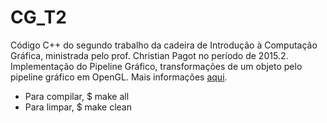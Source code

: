 # CG_T2
Código C++ do segundo trabalho da cadeira de Introdução à Computação Gráfica, ministrada pelo prof. Christian Pagot no período de 2015.2.
Implementação do Pipeline Gráfico, transformações de um objeto pelo pipeline gráfico em OpenGL. Mais informações [aqui](http://johannesca.github.io/cg_t2/).

* Para compilar, $ make all
* Para limpar, $ make clean
